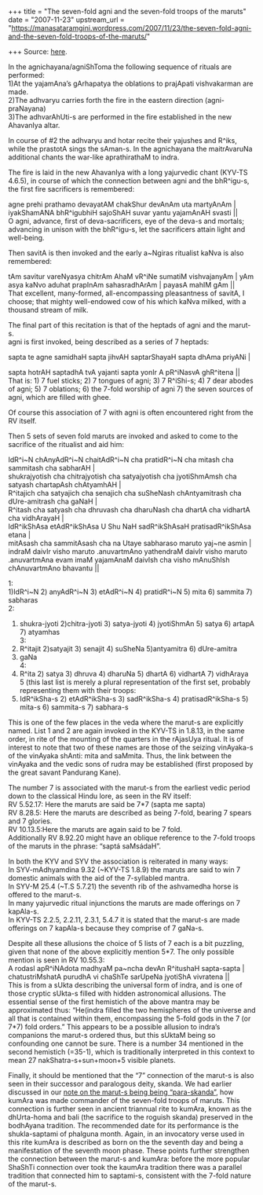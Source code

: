 +++
title = "The seven-fold agni and the seven-fold troops of the maruts"
date = "2007-11-23"
upstream_url = "https://manasataramgini.wordpress.com/2007/11/23/the-seven-fold-agni-and-the-seven-fold-troops-of-the-maruts/"

+++
Source: [here](https://manasataramgini.wordpress.com/2007/11/23/the-seven-fold-agni-and-the-seven-fold-troops-of-the-maruts/).

In the agnichayana/agniShToma the following sequence of rituals are
performed:  
1)At the yajamAna’s gArhapatya the oblations to prajApati vishvakarman
are made.  
2)The adhvaryu carries forth the fire in the eastern direction
(agni-praNayana)  
3)The adhvarAhUti-s are performed in the fire established in the new
AhavanIya altar.

In course of #2 the adhvaryu and hotar recite their yajushes and R^iks,
while the prastotA sings the sAman-s. In the agnichayana the
maitrAvaruNa additional chants the war-like aprathirathaM to indra.

The fire is laid in the new AhavanIya with a long yajurvedic chant
(KYV-TS 4.6.5), in course of which the connection between agni and the
bhR^igu-s, the first fire sacrificers is remembered:

agne prehi prathamo devayatAM chakShur devAnAm uta martyAnAm \|
iyakShamANA bhR^igubhiH sajoShAH suvar yantu yajamAnAH svasti \|\|  
O agni, advance, first of deva-sacrificers, eye of the deva-s and
mortals; advancing in unison with the bhR^igu-s, let the sacrificers
attain light and well-being.

Then savitA is then invoked and the early a\~Ngiras ritualist kaNva is
also remembered:

tAm savitur vareNyasya chitrAm AhaM vR^iNe sumatiM vishvajanyAm \| yAm
asya kaNvo aduhat prapInAm sahasradhArAm \| payasA mahIM gAm \|\|  
That excellent, many-formed, all-encompassing pleasantness of savitA, I
choose; that mighty well-endowed cow of his which kaNva milked, with a
thousand stream of milk.

The final part of this recitation is that of the heptads of agni and the
marut-s.  
agni is first invoked, being described as a series of 7 heptads:

sapta te agne samidhaH sapta jihvAH saptarShayaH sapta dhAma priyANi \|
  
sapta hotrAH saptadhA tvA yajanti sapta yonIr A pR^iNasvA ghR^itena
\|\|  
That is: 1) 7 fuel sticks; 2) 7 tongues of agni; 3) 7 R^iShi-s; 4) 7
dear abodes of agni; 5) 7 oblations; 6) the 7-fold worship of agni 7)
the seven sources of agni, which are filled with ghee.

Of course this association of 7 with agni is often encountered right
from the RV itself.

Then 5 sets of seven fold maruts are invoked and asked to come to the
sacrifice of the ritualist and aid him:

IdR^i\~N chAnyAdR^i\~N chaitAdR^i\~N cha pratidR^i\~N cha mitash cha
sammitash cha sabharAH \|  
shukrajyotish cha chitrajyotish cha satyajyotish cha jyotiShmAmsh cha
satyash chartapAsh chAtyamhAH \|  
R^itajich cha satyajich cha senajich cha suSheNash chAntyamitrash cha
dUre-amitrash cha gaNaH \|  
R^itash cha satyash cha dhruvash cha dharuNash cha dhartA cha vidhartA
cha vidhArayaH \|  
IdR^ikShAsa etAdR^ikShAsa U Shu NaH sadR^ikShAsaH pratisadR^ikShAsa
etana \|  
mitAsash cha sammitAsash cha na Utaye sabharaso maruto yaj\~ne asmin
\|  
indraM daivIr visho maruto .anuvartmAno yathendraM daivIr visho maruto
.anuvartmAna evam imaM yajamAnaM daivIsh cha visho mAnuShIsh
chAnuvartmAno bhavantu \|\|

1:  
1)IdR^i\~N 2) anyAdR^i\~N 3) etAdR^i\~N 4) pratidR^i\~N 5) mita 6)
sammita 7) sabharas  
2:  
1) shukra-jyoti 2)chitra-jyoti 3) satya-jyoti 4) jyotiShmAn 5) satya 6)
artapA 7) atyamhas  
3:  
1) R^itajit 2)satyajit 3) senajit 4) suSheNa 5)antyamitra 6) dUre-amitra
7) gaNa  
4:  
1) R^ita 2) satya 3) dhruva 4) dharuNa 5) dhartA 6) vidhartA 7)
vidhAraya  
5 (this last list is merely a plural representation of the first set,
probably representing them with their troops:  
1) IdR^ikSha-s 2) etAdR^ikSha-s 3) sadR^ikSha-s 4) pratisadR^ikSha-s 5)
mita-s 6) sammita-s 7) sabhara-s

This is one of the few places in the veda where the marut-s are
explicitly named. List 1 and 2 are again invoked in the KYV-TS in
1.8.13, in the same order, in rite of the mounting of the quarters in
the rAjasUya ritual. It is of interest to note that two of these names
are those of the seizing vinAyaka-s of the vinAyaka shAnti: mita and
saMmita. Thus, the link between the vinAyaka and the vedic sons of rudra
may be established (first proposed by the great savant Pandurang Kane).

The number 7 is associated with the marut-s from the earliest vedic
period down to the classical Hindu lore, as seen in the RV itself:  
RV 5.52.17: Here the maruts are said be 7\*7 (sapta me sapta)  
RV 8.28.5: Here the maruts are described as being 7-fold, bearing 7
spears and 7 glories.  
RV 10.13.5:Here the maruts are again said to be 7 fold.  
Additionally RV 8.92.20 might have an oblique reference to the 7-fold
troops of the maruts in the phrase: “saptá saMsádaH”.

In both the KYV and SYV the association is reiterated in many ways:  
In SYV-mAdhyamdina 9.32 (\~KYV-TS 1.8.9) the maruts are said to win 7
domestic animals with the aid of the 7-syllabled mantra.  
In SYV-M 25.4 (\~T.S 5.7.21) the seventh rib of the ashvamedha horse is
offered to the marut-s.  
In many yajurvedic ritual injunctions the maruts are made offerings on 7
kapAla-s.  
In KYV-TS 2.2.5, 2.2.11, 2.3.1, 5.4.7 it is stated that the marut-s are
made offerings on 7 kapAla-s because they comprise of 7 gaNa-s.

Despite all these allusions the choice of 5 lists of 7 each is a bit
puzzling, given that none of the above explicitly mention 5\*7. The only
possible mention is seen in RV 10.55.3:  
A rodasI apR^iNAdota madhyaM pa\~ncha devAn R^itushaH sapta-sapta \|  
chatustriMshatA purudhA vi chaShTe sarUpeNa jyotiShA vivratena \|\|  
This is from a sUkta describing the universal form of indra, and is one
of those cryptic sUkta-s filled with hidden astronomical allusions. The
essential sense of the first hemistich of the above mantra may be
approximated thus: “He(indra filled the two hemispheres of the universe
and all that is contained within them, encompassing the 5-fold gods in
the 7 (or 7\*7) fold orders.” This appears to be a possible allusion to
indra’s companions the marut-s ordered thus, but this sUktaM being so
confounding one cannot be sure. There is a number 34 mentioned in the
second hemistich (=35-1), which is traditionally interpreted in this
context to mean 27 nakShatra-s+sun+moon+5 visible planets.

Finally, it should be mentioned that the “7” connection of the marut-s
is also seen in their successor and paralogous deity, skanda. We had
earlier discussed in our [note on the marut-s being being
“para-skanda”](http://manollasa.blogspot.com/2007/07/maruts-as-para-skanda-and-other.html),
how kumAra was made commander of the seven-fold troops of maruts. This
connection is further seen in ancient triannual rite to kumAra, known as
the dhUrta-homa and bali (the sacrifice to the roguish skanda) preserved
in the bodhAyana tradition. The recommended date for its performance is
the shukla-saptami of phalguna month. Again, in an invocatory verse used
in this rite kumAra is described as born on the the seventh day and
being a manifestation of the seventh moon phase. These points further
strengthen the connection between the marut-s and kumAra: before the
more popular ShaShTi connection over took the kaumAra tradition there
was a parallel tradition that connected him to saptami-s, consistent
with the 7-fold nature of the marut-s.

